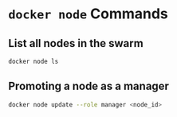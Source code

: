 # `docker node` Commands

## List all nodes in the swarm

```bash
docker node ls
```

## Promoting a node as a manager

```bash
docker node update --role manager <node_id>
```
